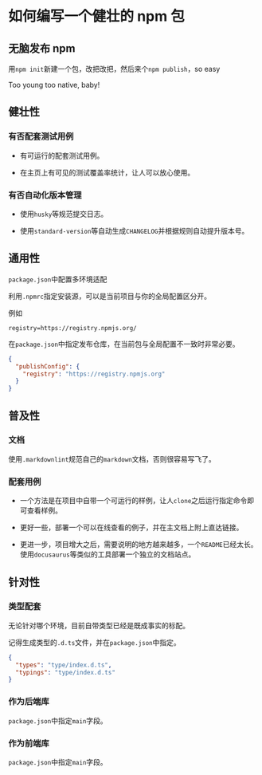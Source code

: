 # 如何编写一个健壮的 npm 包

## 无脑发布 npm

用`npm init`新建一个包，改把改把，然后来个`npm publish`，so easy

Too young too native, baby!

## 健壮性

### 有否配套测试用例

* 有可运行的配套测试用例。

* 在主页上有可见的测试覆盖率统计，让人可以放心使用。

### 有否自动化版本管理

* 使用`husky`等规范提交日志。

* 使用`standard-version`等自动生成`CHANGELOG`并根据规则自动提升版本号。

## 通用性

`package.json`中配置多环境适配

利用`.npmrc`指定安装源，可以是当前项目与你的全局配置区分开。

例如

```text
registry=https://registry.npmjs.org/
```

在`package.json`中指定发布仓库，在当前包与全局配置不一致时非常必要。

```json
{
  "publishConfig": {
    "registry": "https://registry.npmjs.org"
  }
}
```

## 普及性

### 文档

使用`.markdownlint`规范自己的`markdown`文档，否则很容易写飞了。

### 配套用例

* 一个方法是在项目中自带一个可运行的样例，让人`clone`之后运行指定命令即可查看样例。

* 更好一些，部署一个可以在线查看的例子，并在主文档上附上直达链接。

* 更进一步，项目增大之后，需要说明的地方越来越多，一个`README`已经太长。使用`docusaurus`等类似的工具部署一个独立的文档站点。

## 针对性

### 类型配套

无论针对哪个环境，目前自带类型已经是既成事实的标配。

记得生成类型的`.d.ts`文件，并在`package.json`中指定。

```json
{
  "types": "type/index.d.ts",
  "typings": "type/index.d.ts"
}
```

### 作为后端库

`package.json`中指定`main`字段。

### 作为前端库

`package.json`中指定`main`字段。
